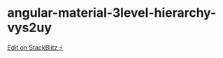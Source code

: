 # angular-material-3level-hierarchy-vys2uy

[Edit on StackBlitz ⚡️](https://stackblitz.com/edit/angular-material-3level-hierarchy-vys2uy)